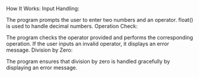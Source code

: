 How It Works:
Input Handling:

The program prompts the user to enter two numbers and an operator.
float() is used to handle decimal numbers.
Operation Check:

The program checks the operator provided and performs the corresponding operation.
If the user inputs an invalid operator, it displays an error message.
Division by Zero:

The program ensures that division by zero is handled gracefully by displaying an error message.
